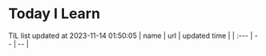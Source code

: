 # Today I Learn 
TIL list updated at 2023-11-14 01:50:05
| name | url | updated time |
| :--- | -- | -- |
